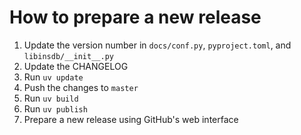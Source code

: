 # How to prepare a new release

1. Update the version number in `docs/conf.py`, `pyproject.toml`, and `libinsdb/__init__.py`
2. Update the CHANGELOG
3. Run `uv update`
4. Push the changes to `master`
5. Run `uv build`
6. Run `uv publish`
7. Prepare a new release using GitHub's web interface
